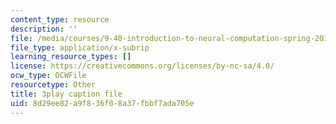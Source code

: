 ```yaml
---
content_type: resource
description: ''
file: /media/courses/9-40-introduction-to-neural-computation-spring-2018/8d29ee82a9f836f08a37fbbf7ada705e_N-49t1j-XWY.srt
file_type: application/x-subrip
learning_resource_types: []
license: https://creativecommons.org/licenses/by-nc-sa/4.0/
ocw_type: OCWFile
resourcetype: Other
title: 3play caption file
uid: 8d29ee82-a9f8-36f0-8a37-fbbf7ada705e
---
```

